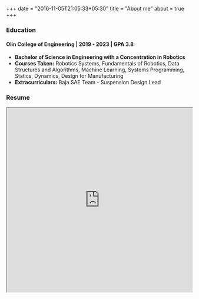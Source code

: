 +++
date = "2016-11-05T21:05:33+05:30"
title = "About me"
about = true
+++


### Education

#### Olin College of Engineering | 2019 - 2023 | GPA 3.8
- **Bachelor of Science in Engineering with a Concentration in Robotics**
- **Courses Taken:** Robotics Systems, Fundamentals of Robotics, Data Structures and Algorithms, Machine Learning, Systems Programming, Statics, Dynamics, Design for Manufacturing
- **Extracurriculars:** Baja SAE Team - Suspension Design Lead


### Resume

<iframe src="https://drive.google.com/file/d/14dxw-bUYCo6G1gkavNpSloXAFNU8AJhp/preview" width="100%" id="Iframe" height="500" </iframe>


